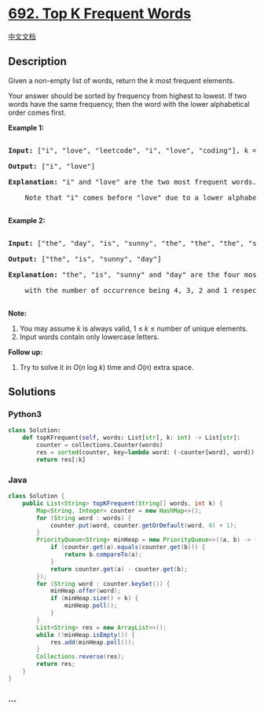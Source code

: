 # [692. Top K Frequent Words](https://leetcode.com/problems/top-k-frequent-words)

[中文文档](/solution/0600-0699/0692.Top%20K%20Frequent%20Words/README.md)

## Description

<p>Given a non-empty list of words, return the <i>k</i> most frequent elements.</p>

<p>Your answer should be sorted by frequency from highest to lowest. If two words have the same frequency, then the word with the lower alphabetical order comes first.</p>

<p><b>Example 1:</b><br />

<pre>

<b>Input:</b> ["i", "love", "leetcode", "i", "love", "coding"], k = 2

<b>Output:</b> ["i", "love"]

<b>Explanation:</b> "i" and "love" are the two most frequent words.

    Note that "i" comes before "love" due to a lower alphabetical order.

</pre>

</p>

<p><b>Example 2:</b><br />

<pre>

<b>Input:</b> ["the", "day", "is", "sunny", "the", "the", "the", "sunny", "is", "is"], k = 4

<b>Output:</b> ["the", "is", "sunny", "day"]

<b>Explanation:</b> "the", "is", "sunny" and "day" are the four most frequent words,

    with the number of occurrence being 4, 3, 2 and 1 respectively.

</pre>

</p>

<p><b>Note:</b><br>

<ol>

<li>You may assume <i>k</i> is always valid, 1 &le; <i>k</i> &le; number of unique elements.</li>

<li>Input words contain only lowercase letters.</li>

</ol>

</p>

<p><b>Follow up:</b><br />

<ol>

<li>Try to solve it in <i>O</i>(<i>n</i> log <i>k</i>) time and <i>O</i>(<i>n</i>) extra space.</li>

</ol>

</p>

## Solutions

<!-- tabs:start -->

### **Python3**

```python
class Solution:
    def topKFrequent(self, words: List[str], k: int) -> List[str]:
        counter = collections.Counter(words)
        res = sorted(counter, key=lambda word: (-counter[word], word))
        return res[:k]
```

### **Java**

```java
class Solution {
    public List<String> topKFrequent(String[] words, int k) {
        Map<String, Integer> counter = new HashMap<>();
        for (String word : words) {
            counter.put(word, counter.getOrDefault(word, 0) + 1);
        }
        PriorityQueue<String> minHeap = new PriorityQueue<>((a, b) -> {
            if (counter.get(a).equals(counter.get(b))) {
                return b.compareTo(a);
            }
            return counter.get(a) - counter.get(b);
        });
        for (String word : counter.keySet()) {
            minHeap.offer(word);
            if (minHeap.size() > k) {
                minHeap.poll();
            }
        }
        List<String> res = new ArrayList<>();
        while (!minHeap.isEmpty()) {
            res.add(minHeap.poll());
        }
        Collections.reverse(res);
        return res;
    }
}
```

### **...**

```

```

<!-- tabs:end -->
